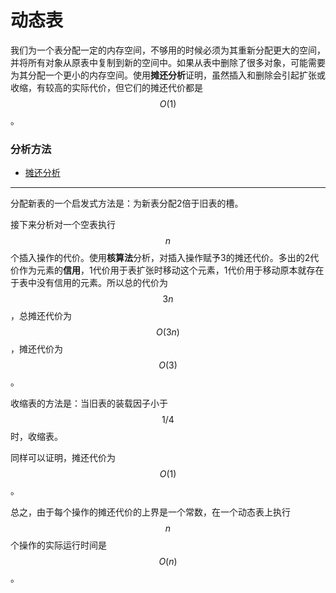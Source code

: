 # 动态表

我们为一个表分配一定的内存空间，不够用的时候必须为其重新分配更大的空间，并将所有对象从原表中复制到新的空间中。如果从表中删除了很多对象，可能需要为其分配一个更小的内存空间。使用**摊还分析**证明，虽然插入和删除会引起扩张或收缩，有较高的实际代价，但它们的摊还代价都是$$O(1)$$。

### 分析方法

* [摊还分析](../算法与分析技术/摊还分析.md)

----

分配新表的一个启发式方法是：为新表分配2倍于旧表的槽。

接下来分析对一个空表执行$$n$$个插入操作的代价。使用**核算法**分析，对插入操作赋予3的摊还代价。多出的2代价作为元素的**信用**，1代价用于表扩张时移动这个元素，1代价用于移动原本就存在于表中没有信用的元素。所以总的代价为$$3n$$，总摊还代价为$$O(3n)$$，摊还代价为$$O(3)$$。

收缩表的方法是：当旧表的装载因子小于$$1/4$$时，收缩表。

同样可以证明，摊还代价为$$O(1)$$。

总之，由于每个操作的摊还代价的上界是一个常数，在一个动态表上执行$$n$$个操作的实际运行时间是$$O(n)$$。

